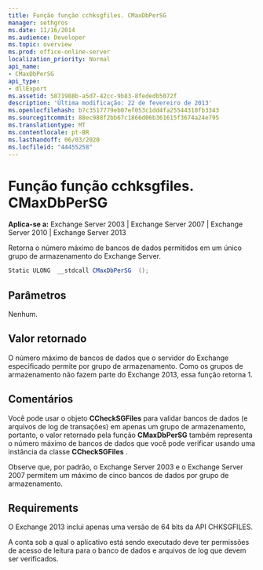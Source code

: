 ```yaml
---
title: Função função cchksgfiles. CMaxDbPerSG
manager: sethgros
ms.date: 11/16/2014
ms.audience: Developer
ms.topic: overview
ms.prod: office-online-server
localization_priority: Normal
api_name:
- CMaxDbPerSG
api_type:
- dllExport
ms.assetid: 5871988b-a5d7-42cc-9b83-8fededb5072f
description: 'Última modificação: 22 de fevereiro de 2013'
ms.openlocfilehash: b7c3517779eb07ef053c1dd4fa25544310fb3343
ms.sourcegitcommit: 88ec988f2bb67c1866d06b361615f3674a24e795
ms.translationtype: MT
ms.contentlocale: pt-BR
ms.lasthandoff: 06/03/2020
ms.locfileid: "44455258"
---
```

# <a name="cchksgfilescmaxdbpersg-function"></a>Função função cchksgfiles. CMaxDbPerSG

**Aplica-se a:** Exchange Server 2003 | Exchange Server 2007 | Exchange Server 2010 | Exchange Server 2013
  
Retorna o número máximo de bancos de dados permitidos em um único grupo de armazenamento do Exchange Server.
  
```cs
Static ULONG  __stdcall CMaxDbPerSG  ();

```

## <a name="parameters"></a>Parâmetros

Nenhum.
  
## <a name="return-value"></a>Valor retornado

O número máximo de bancos de dados que o servidor do Exchange especificado permite por grupo de armazenamento. Como os grupos de armazenamento não fazem parte do Exchange 2013, essa função retorna 1.
  
## <a name="remarks"></a>Comentários

Você pode usar o objeto **CCheckSGFiles** para validar bancos de dados (e arquivos de log de transações) em apenas um grupo de armazenamento, portanto, o valor retornado pela função **CMaxDbPerSG** também representa o número máximo de bancos de dados que você pode verificar usando uma instância da classe **CCheckSGFiles** . 
  
Observe que, por padrão, o Exchange Server 2003 e o Exchange Server 2007 permitem um máximo de cinco bancos de dados por grupo de armazenamento.
  
## <a name="requirements"></a>Requirements

O Exchange 2013 inclui apenas uma versão de 64 bits da API CHKSGFILES.
  
A conta sob a qual o aplicativo está sendo executado deve ter permissões de acesso de leitura para o banco de dados e arquivos de log que devem ser verificados.
  

